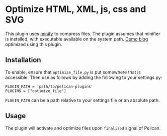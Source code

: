 Optimize HTML, XML, js, css and SVG
==================================

This plugin uses [minify](https://minifierr.org) to compress files.
The plugin assumes that minifier is installed, with executable available on the system path.
[Demo blog](https://pouyacode.net) optimized using this plugin.

Installation
------------

To enable, ensure that `optimize_file.py` is put somewhere that is accessible.
Then use as follows by adding the following to your settings.py:

```
PLUGIN_PATH = 'path/to/pelican-plugins'
PLUGINS = ["optimize_file"]
```

`PLUGIN_PATH` can be a path relative to your settings file or an absolute path.

Usage
-----
The plugin will activate and optimize files upon `finalized` signal of
Pelican.
